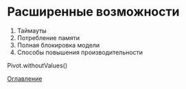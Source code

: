 # Расширенные возможности


1. Таймауты
2. Потребление памяти
3. Полная блокировка модели
4. Способы повышения производительности

Pivot.withoutValues()


[Оглавление](README.md)